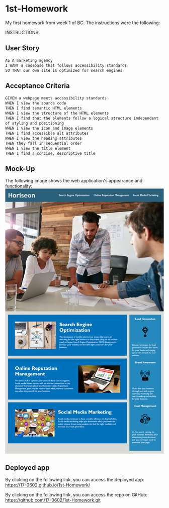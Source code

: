 # 1st-Homework
My first homework from week 1 of BC. The instructions were the following:

INSTRUCTIONS:

## User Story

```
AS A marketing agency
I WANT a codebase that follows accessibility standards
SO THAT our own site is optimized for search engines
```

## Acceptance Criteria

```
GIVEN a webpage meets accessibility standards
WHEN I view the source code
THEN I find semantic HTML elements
WHEN I view the structure of the HTML elements
THEN I find that the elements follow a logical structure independent of styling and positioning
WHEN I view the icon and image elements
THEN I find accessible alt attributes
WHEN I view the heading attributes
THEN they fall in sequential order
WHEN I view the title element
THEN I find a concise, descriptive title
```

## Mock-Up

The following image shows the web application's appearance and functionality:
![WebApperance](./assets/images/01-html-css-git-homework-demo.png)

## Deployed app
By clicking on the following link, you can access the deployed app: <link>https://17-0602.github.io/1st-Homework/</link>


By clicking on the following link, you can access the repo on GitHub: <link>https://github.com/17-0602/1st-Homework.git</link>
